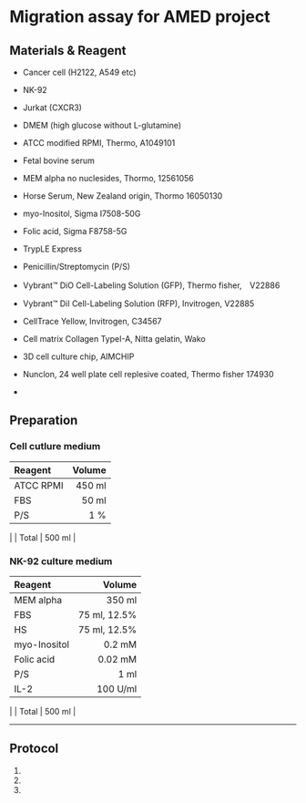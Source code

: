 # Migration assay for AMED project

## Materials & Reagent
- Cancer cell (H2122, A549 etc)
- NK-92
- Jurkat (CXCR3)
- DMEM (high glucose without L-glutamine)
- ATCC modified RPMI, Thermo, A1049101
- Fetal bovine serum
- MEM alpha no nuclesides, Thormo, 12561056
- Horse Serum, New Zealand origin, Thormo	16050130
- myo-Inositol, Sigma	I7508-50G
- Folic acid, Sigma	F8758-5G
- TrypLE Express
- Penicillin/Streptomycin (P/S)
- Vybrant™ DiO Cell-Labeling Solution (GFP),  Thermo fisher,　V22886
- Vybrant™ DiI Cell-Labeling Solution (RFP), Invitrogen, V22885
- CellTrace Yellow, Invitrogen, C34567
- Cell matrix Collagen TypeI-A, Nitta gelatin, Wako

- 3D cell culture chip, AIMCHIP
- Nunclon, 24 well plate cell replesive coated,  Thermo fisher	174930

-

## Preparation

### Cell cutlure medium

| Reagent | Volume |
| :----  | ----: |
| ATCC RPMI    | 450 ml |
| FBS     |  50 ml |
| P/S     |   1 % |
|
| Total   | 500 ml |

### NK-92 culture medium

| Reagent | Volume |
| :----  | ----: |
| MEM alpha  | 350 ml |
| FBS     |  75 ml, 12.5% |
| HS      |  75 ml, 12.5% |
|myo-Inositol | 0.2 mM|
| Folic acid |0.02 mM |
| P/S     |   1 ml |
| IL-2      |100 U/ml |
|
| Total   | 500 ml |

---
## Protocol
1. 
2. 
3. 